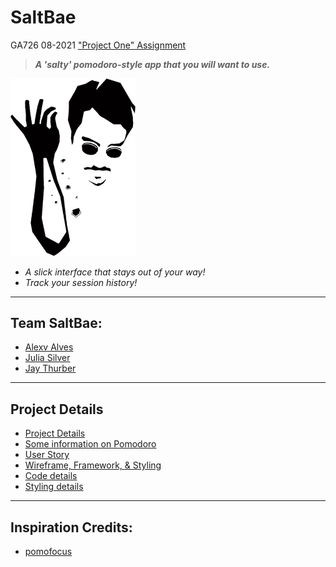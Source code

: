 # SaltBae  
GA726 08-2021
["Project One" Assignment](https://git.generalassemb.ly/wc-seir-726/project-one)

> ***A 'salty' pomodoro-style app that you will want to use.***

<img src="documentation/docs-assets/../../public/assets/saltbae1-cutout1.png" alt="the man" style="width:200px;">

- *A slick interface that stays out of your way!*
- *Track your session history!*
---
## Team SaltBae: 

- [Alexv Alves](https://github.com/alxalves)
- [Julia Silver](https://github.com/joulesoix)
- [Jay Thurber](https://github.com/jthurber87)
---

## Project Details
- [Project Details](/documentation/project-details.md)
- [Some information on Pomodoro](/documentation/about-pomodoro.md)
- [User Story](/documentation/user-story.md)
- [Wireframe, Framework, & Styling](documentation/framework-styling.md)
- [Code details](documentation/code-details.md)
- [Styling details](documentation/styling-details.md)

---
## Inspiration Credits:
- [pomofocus](https://pomofocus.io/)